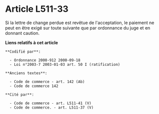 # Article L511-33

Si la lettre de change perdue est revêtue de l'acceptation, le paiement ne peut en être exigé sur toute suivante que par
ordonnance du juge et en donnant caution.

**Liens relatifs à cet article**

	**Codifié par**:

	  - Ordonnance 2000-912 2000-09-18
	  - Loi n°2003-7 2003-01-03 art. 50 I (ratification)

	**Anciens textes**:

	  - Code de commerce - art. 142 (Ab)
	  - Code de commerce 142

	**Cité par**:

	  - Code de commerce - art. L511-41 (V)
	  - Code de commerce. - art. L511-37 (V)

